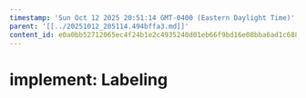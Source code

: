 ```yaml
---
timestamp: 'Sun Oct 12 2025 20:51:14 GMT-0400 (Eastern Daylight Time)'
parent: '[[../20251012_205114.494bffa3.md]]'
content_id: e0a0bb52712065ec4f24b1e2c4935240d01eb66f9bd16e08bba6ad1c6886420d
---
```


# implement: Labeling
